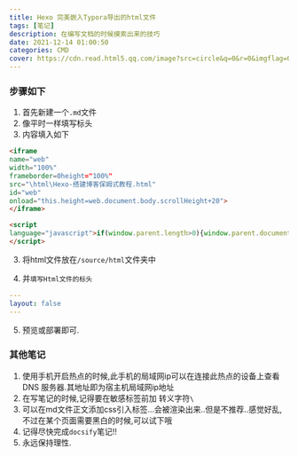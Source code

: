 ```yaml
---
title: Hexo 完美嵌入Typora导出的html文件
tags: [笔记]
description: 在编写文档的时候摸索出来的技巧
date: 2021-12-14 01:00:50
categories: CMD
cover: https://cdn.read.html5.qq.com/image?src=circle&q=0&r=0&imgflag=0&cdn_cache=1800&w=0&h=0&imageUrl=https://learnonly-7.oss-cn-qingdao.aliyuncs.com/2021-12-13/4.png
---
```


### 步骤如下

1. 首先新建一个`.md`文件
2. 像平时一样填写标头
3. 内容填入如下

```html
<iframe
name="web"
width="100%" 
frameborder=0height="100%" 
src="\html\Hexo-搭建博客保姆式教程.html" 
id="web"
onload="this.height=web.document.body.scrollHeight+20">
</iframe>

<script
language="javascript">if(window.parent.length>0){window.parent.document.all.newtest.style.height=document.body.scrollHeight;}
</script>
```

3. 将html文件放在`/source/html`文件夹中

4. 并`填写Html文件的标头`
```yaml
---
layout: false
---
```

5. 预览或部署即可.

### 其他笔记

1. 使用手机开启热点的时候,此手机的局域网ip可以在连接此热点的设备上查看 DNS 服务器.其地址即为宿主机局域网ip地址
2. 在写笔记的时候,记得要在敏感标签前加 转义字符`\`
3. 可以在md文件正文添加css引入标签...会被渲染出来..但是不推荐..感觉好乱,不过在某个页面需要黑白的时候,可以试下哦
4. 记得尽快完成`docsify`笔记!!
5. 永远保持理性.
